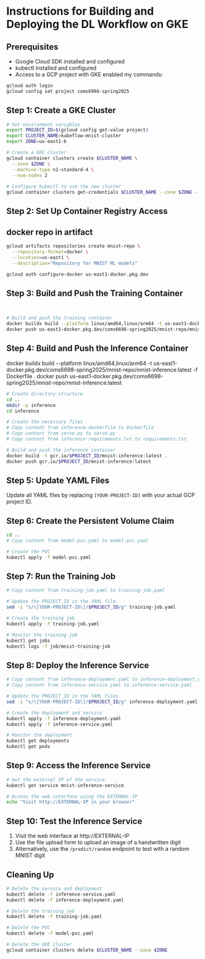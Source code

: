 # Instructions for Building and Deploying the DL Workflow on GKE

## Prerequisites
- Google Cloud SDK installed and configured
- kubectl installed and configured
- Access to a GCP project with GKE enabled
my commands:
```bash
gcloud auth login
gcloud config set project coms6998-spring2025
```

## Step 1: Create a GKE Cluster

```bash
# Set environment variables
export PROJECT_ID=$(gcloud config get-value project)
export CLUSTER_NAME=kubeflow-mnist-cluster
export ZONE=us-east1-b

# Create a GKE cluster
gcloud container clusters create $CLUSTER_NAME \
  --zone $ZONE \
  --machine-type n1-standard-4 \
  --num-nodes 2
  
# Configure kubectl to use the new cluster
gcloud container clusters get-credentials $CLUSTER_NAME --zone $ZONE --project $PROJECT_ID
```
## Step 2: Set Up Container Registry Access

## docker repo in artifact
```bash
gcloud artifacts repositories create mnist-repo \
  --repository-format=docker \
  --location=us-east1 \
  --description="Repository for MNIST ML models"
  ```
```bash
gcloud auth configure-docker us-east1-docker.pkg.dev

```
## Step 3: Build and Push the Training Container

```bash


# Build and push the training container
docker buildx build --platform linux/amd64,linux/arm64 -t us-east1-docker.pkg.dev/coms6698-spring2025/mnist-repo/mnist-training:latest -f Dockerfile .
docker push us-east1-docker.pkg.dev/coms6698-spring2025/mnist-repo/mnist-training:latest
```

## Step 4: Build and Push the Inference Container
docker buildx build --platform linux/amd64,linux/arm64 -t us-east1-docker.pkg.dev/coms6698-spring2025/mnist-repo/mnist-inference:latest -f Dockerfile .
docker push us-east1-docker.pkg.dev/coms6698-spring2025/mnist-repo/mnist-inference:latest

```bash
# Create directory structure
cd ..
mkdir -p inference
cd inference

# Create the necessary files
# Copy content from inference-dockerfile to Dockerfile
# Copy content from serve.py to serve.py
# Copy content from inference-requirements.txt to requirements.txt

# Build and push the inference container
docker build -t gcr.io/$PROJECT_ID/mnist-inference:latest .
docker push gcr.io/$PROJECT_ID/mnist-inference:latest
```

## Step 5: Update YAML Files

Update all YAML files by replacing `[YOUR-PROJECT-ID]` with your actual GCP project ID.

## Step 6: Create the Persistent Volume Claim

```bash
cd ..
# Copy content from model-pvc.yaml to model-pvc.yaml

# Create the PVC
kubectl apply -f model-pvc.yaml
```

## Step 7: Run the Training Job

```bash
# Copy content from training-job.yaml to training-job.yaml

# Update the PROJECT_ID in the YAML file
sed -i "s/\[YOUR-PROJECT-ID\]/$PROJECT_ID/g" training-job.yaml

# Create the training job
kubectl apply -f training-job.yaml

# Monitor the training job
kubectl get jobs
kubectl logs -f job/mnist-training-job
```

## Step 8: Deploy the Inference Service

```bash
# Copy content from inference-deployment.yaml to inference-deployment.yaml
# Copy content from inference-service.yaml to inference-service.yaml

# Update the PROJECT_ID in the YAML files
sed -i "s/\[YOUR-PROJECT-ID\]/$PROJECT_ID/g" inference-deployment.yaml

# Create the deployment and service
kubectl apply -f inference-deployment.yaml
kubectl apply -f inference-service.yaml

# Monitor the deployment
kubectl get deployments
kubectl get pods
```

## Step 9: Access the Inference Service

```bash
# Get the external IP of the service
kubectl get service mnist-inference-service

# Access the web interface using the EXTERNAL-IP
echo "Visit http://EXTERNAL-IP in your browser"
```

## Step 10: Test the Inference Service

1. Visit the web interface at http://EXTERNAL-IP
2. Use the file upload form to upload an image of a handwritten digit
3. Alternatively, use the `/predict/random` endpoint to test with a random MNIST digit

## Cleaning Up

```bash
# Delete the service and deployment
kubectl delete -f inference-service.yaml
kubectl delete -f inference-deployment.yaml

# Delete the training job
kubectl delete -f training-job.yaml

# Delete the PVC
kubectl delete -f model-pvc.yaml

# Delete the GKE cluster
gcloud container clusters delete $CLUSTER_NAME --zone $ZONE
```